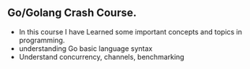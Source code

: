 ## Go/Golang Crash Course.

- In this course I have Learned some important concepts and topics in programming.
- understanding Go basic language syntax
- Understand concurrency, channels, benchmarking

